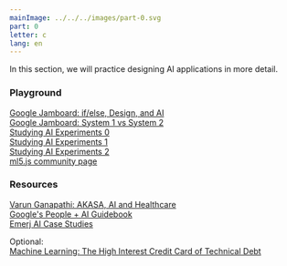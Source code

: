 ```yaml
---
mainImage: ../../../images/part-0.svg
part: 0
letter: c
lang: en
---
```


<div class="content">

In this section, we will practice designing AI applications in more detail.

### Playground
[Google Jamboard: if/else, Design, and AI](https://jamboard.google.com/)<br>
[Google Jamboard: System 1 vs System 2](https://jamboard.google.com/)<br>
[Studying AI Experiments 0](https://trekhleb.dev/machine-learning-experiments/#/)<br>
[Studying AI Experiments 1](https://experiments.withgoogle.com/experiments)<br>
[Studying AI Experiments 2](https://artsandculture.google.com/)<br>
[ml5.js community page](https://ml5js.org/community/)<br>


### Resources
[Varun Ganapathi: AKASA, AI and Healthcare](https://thegradientpub.substack.com/p/varun-ganapathi-akasa-ai-and-healthcare#details)<br>
[Google's People + AI Guidebook](https://pair.withgoogle.com/guidebook/case-studies)<br>
[Emerj AI Case Studies](https://emerj.com/ai-case-studies/)<br>

Optional:<br>
[Machine Learning: The High Interest Credit Card of Technical Debt](https://research.google/pubs/pub43146/)<br>

</div>
